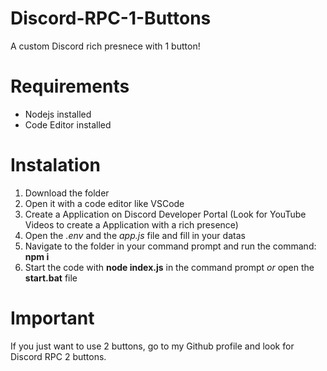 # Discord-RPC-1-Buttons
A custom Discord rich presnece with 1 button! 

# Requirements
- Nodejs installed
- Code Editor installed

# Instalation
1. Download the folder
2. Open it with a code editor like VSCode
3. Create a Application on Discord Developer Portal (Look for YouTube Videos to create a Application with a rich presence)
4. Open the *.env* and the *app.js* file and fill in your datas
5. Navigate to the folder in your command prompt and run the command: **npm i**
6. Start the code with **node index.js** in the command prompt *or* open the **start.bat** file

# Important
If you just want to use 2 buttons, go to my Github profile and look for Discord RPC 2 buttons.
